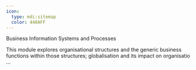 ```yaml
---
icon:
  type: mdi:sitemap
  color: 448AFF
---
```

Business Information Systems and Processes

This module explores organisational structures and the generic business functions within those structures; globalisation and its impact on organisatio ... 
